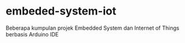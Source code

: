 # embeded-system-iot

Beberapa kumpulan projek Embedded System dan Internet of Things berbasis Arduino IDE
